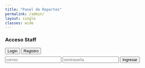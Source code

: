```yaml
---
title: "Panel de Reportes"
permalink: /admin/
layout: single
classes: wide
---
```


<div id="auth" style="margin-bottom:1rem">
  <h3>Acceso Staff</h3>
  <div>
    <button id="show-login" class="btn">Login</button>
    <button id="show-register" class="btn">Registro</button>
  </div>
  <div id="login-box" style="margin-top:.5rem">
    <input id="email" type="email" placeholder="correo">
    <input id="password" type="password" placeholder="contraseña">
    <button id="login" class="btn btn--primary">Ingresar</button>
  </div>
  <div id="register-box" style="display:none; margin-top:.5rem">
    <input id="r-username" placeholder="username (único)">
    <input id="r-email" type="email" placeholder="correo">
    <input id="r-password" type="password" placeholder="contraseña">
    <select id="r-role">
      <option value="mod">Mod</option>
      <option value="mod_plus">Mod+</option>
      <option value="admin">Admin</option>
      <option value="admin_plus">Admin+</option>
    </select>
    <button id="register" class="btn btn--primary">Crear cuenta</button>
  </div>
  <p id="auth-msg"></p>
</div>

<div id="panel" style="display:none">
  <div style="display:flex;gap:8px;align-items:center">
    <strong id="whoami"></strong>
    <button id="logout" class="btn">Salir</button>
  </div>

  <!-- Pestañas tipo inbox -->
  <div style="margin:1rem 0; display:flex; gap:.5rem;">
    <button class="tab btn btn--primary" data-tab="reports">Reportes</button>
    <button class="tab btn" data-tab="support">Soporte</button>
    <button class="tab btn" data-tab="users">Usuarios</button>
  </div>

  <!-- Controles comunes -->
  <div id="toolbar" style="display:flex; gap:.5rem; align-items:center; margin-bottom:.5rem">
    <select id="statusFilter">
      <option value="">Todos</option>
      <option value="sin_leer">Sin leer</option>
      <option value="en_progreso">En progreso</option>
      <option value="cerrado">Cerrado</option>
    </select>
    <button id="reload">Recargar</button>
    <select id="fromAlias">
      <option value="soporte">Enviar como soporte@</option>
      <option value="administracion">Enviar como administracion@</option>
    </select>
  </div>

  <div id="list"></div>
  <pre id="dbg" style="white-space:pre-wrap;font-size:.9rem;opacity:.7"></pre>
</div>

<script src="https://cdn.jsdelivr.net/npm/@supabase/supabase-js@2"></script>
<script>
  const sb = supabase.createClient("TU_SUPABASE_URL","TU_SUPABASE_ANON_KEY");
  const authMsg = document.getElementById('auth-msg');
  const panel = document.getElementById('panel');
  const list  = document.getElementById('list');
  const dbg   = document.getElementById('dbg');
  const who   = document.getElementById('whoami');
  const statusFilter = document.getElementById('statusFilter');
  const fromAlias = document.getElementById('fromAlias');
  let currentUser=null, currentTab='reports', myProfile=null;

  // toggles
  document.getElementById('show-login').onclick = ()=>{document.getElementById('login-box').style.display='block';document.getElementById('register-box').style.display='none';}
  document.getElementById('show-register').onclick = ()=>{document.getElementById('login-box').style.display='none';document.getElementById('register-box').style.display='block';}

  // registro (crea auth user + fila en staff_profiles con approved=false)
  document.getElementById('register').onclick = async ()=>{
    authMsg.textContent="Creando cuenta...";
    const email = document.getElementById('r-email').value.trim();
    const password = document.getElementById('r-password').value.trim();
    const username = document.getElementById('r-username').value.trim();
    const role = document.getElementById('r-role').value;
    try{
      const { data, error } = await sb.auth.signUp({ email, password });
      if (error) throw error;
      // crea perfil
      const { error: e2 } = await sb.from('staff_profiles').insert({
        user_id: data.user.id, username, role, approved: false
      });
      if (e2) throw e2;
      authMsg.textContent="✅ Cuenta creada. Espera aprobación de un Admin.";
    }catch(err){ authMsg.textContent="❌ "+(err.message||err); }
  };

  // login
  document.getElementById('login').onclick = async ()=>{
    authMsg.textContent="Ingresando...";
    const email = document.getElementById('email').value.trim();
    const password = document.getElementById('password').value.trim();
    const { data, error } = await sb.auth.signInWithPassword({ email, password });
    if (error) { authMsg.textContent="❌ "+error.message; return; }
    currentUser = data.user;
    await afterLogin();
  };

  async function afterLogin(){
    // buscar perfil
    const { data: prof, error: e1 } = await sb.from('staff_profiles').select('*').eq('user_id', currentUser.id).single();
    if (e1){ authMsg.textContent="❌ "+e1.message; return; }
    myProfile = prof;
    if (!prof.approved){ authMsg.textContent="⚠️ Tu cuenta está pendiente de aprobación."; return; }
    document.getElementById('auth').style.display='none';
    panel.style.display='block';
    who.textContent = `${prof.username} (${prof.role})`;
    load();
  }

  document.getElementById('logout').onclick = async ()=>{ await sb.auth.signOut(); location.reload(); };

  // pestañas
  document.querySelectorAll('.tab').forEach(btn=>{
    btn.onclick=()=>{ document.querySelectorAll('.tab').forEach(b=>b.classList.remove('btn--primary')); btn.classList.add('btn--primary'); currentTab=btn.dataset.tab; load(); }
  });

  document.getElementById('reload').onclick=load;
  statusFilter.onchange=load;

  async function load(){
    list.textContent='Cargando...'; dbg.textContent='';
    try{
      if (currentTab==='users') { await loadUsers(); return; }
      const table = currentTab==='reports' ? 'reports' : 'support_tickets';
      let q = sb.from(table).select('*').order('created_at',{ascending:false});
      if (statusFilter.value) q = q.eq('status', statusFilter.value);
      const { data, error } = await q;
      if (error) throw error;
      list.innerHTML = data.map(render).join('');
      bindActions(table);
    }catch(err){ list.textContent='❌ '+(err.message||err); }
  }

  function render(r){
    return `
      <div class="card" data-id="${r.id}">
        <h4>${r.status.toUpperCase()} — <small>${new Date(r.created_at).toLocaleString()}</small></h4>
        ${r.reporter_nick ? `<p><b>Reporte de:</b> ${r.reporter_nick} → <b>Acusado:</b> ${r.accused_nick}</p>` : `<p><b>Ticket de:</b> ${r.nick}</p>`}
        <p><b>Email:</b> <span class="email">${r.player_email||r.email}</span></p>
        ${r.mode ? `<p><b>Modo:</b> ${r.mode} · <b>Tipo:</b> ${r.rtype}</p>` : `<p><b>Tipo:</b> ${r.ttype}</p>`}
        ${r.evidence_url ? `<p><b>Evidencia:</b> <a href="${r.evidence_url}" target="_blank">${r.evidence_url}</a></p>` : ``}
        <p>${(r.description||'').replaceAll('<','&lt;')}</p>
        ${r.updated_by_name ? `<p><small>Último cambio por: ${r.updated_by_name}</small></p>` : ``}
        <div class="actions">
          <select class="set-status">
            <option value="">Cambiar estado…</option>
            <option value="sin_leer">Sin leer</option>
            <option value="en_progreso">En progreso</option>
            <option value="cerrado">Cerrado</option>
          </select>
          <button class="reply">Responder (email)</button>
          <button class="delete">Eliminar</button>
        </div>
      </div>`;
  }

  function bindActions(table){
    document.querySelectorAll('.set-status').forEach(sel=>{
      sel.onchange = async (e)=>{
        const card = e.target.closest('.card'); const id=card.dataset.id; const status=e.target.value;
        if (!status) return;
        const patch = { status, updated_by: currentUser.id, updated_by_name: myProfile.username };
        const { error } = await sb.from(table).update(patch).eq('id', id);
        if (error) alert('❌ '+error.message); else load();
      };
    });
    document.querySelectorAll('.delete').forEach(btn=>{
      btn.onclick = async (e)=>{
        const card=e.target.closest('.card');
        if (!confirm('¿Eliminar?')) return;
        const { error } = await sb.from(table).delete().eq('id', card.dataset.id);
        if (error) alert('❌ '+error.message); else card.remove();
      }
    });
    document.querySelectorAll('.reply').forEach(btn=>{
      btn.onclick = async (e)=>{
        const card = e.target.closest('.card');
        const id = card.dataset.id;
        const email = card.querySelector('.email').textContent.trim();
        const subject = prompt('Asunto:', 'Kronos Zone — Respuesta a tu caso');
        if (!subject) return;
        const message = prompt('Mensaje:','¡Gracias por tu reporte! Hemos tomado acción.');
        if (!message) return;
        const nextStatus = confirm('¿Marcar como EN PROCESO? Aceptar=Sí · Cancelar=No') ? 'en_progreso' : undefined;

        const { error } = await sb.functions.invoke('send-reply', {
          body: {
            to: email,
            subject, message,
            report_id: id,
            table: (table),
            status: nextStatus,
            replied_by: myProfile.username,
            from_alias: document.getElementById('fromAlias').value
          }
        });
        if (error) alert('❌ '+error.message); else { alert('✅ Enviado'); load(); }
      };
    });
  }

  async function loadUsers(){
    // Solo admins pueden ver
    const { data: me } = await sb.from('staff_profiles').select('role').eq('user_id', currentUser.id).single();
    if (!['admin','admin_plus'].includes(me.role)){ list.textContent='Solo Admin'; return; }
    const { data, error } = await sb.from('staff_profiles').select('*').order('created_at',{ascending:false});
    if (error){ list.textContent='❌ '+error.message; return;}
    list.innerHTML = data.map(u=>{
      return `<div class="card">
        <p><b>${u.username}</b> — ${u.role} — ${u.approved ? 'Aprobado ✅' : 'Pendiente ⏳'}</p>
        <div class="actions">
          <button data-id="${u.user_id}" class="approve">Aprobar</button>
          <button data-id="${u.user_id}" class="deny">Rechazar</button>
          <select data-id="${u.user_id}" class="chg-role">
            <option ${u.role==='mod'?'selected':''} value="mod">Mod</option>
            <option ${u.role==='mod_plus'?'selected':''} value="mod_plus">Mod+</option>
            <option ${u.role==='admin'?'selected':''} value="admin">Admin</option>
            <option ${u.role==='admin_plus'?'selected':''} value="admin_plus">Admin+</option>
          </select>
        </div>
      </div>`;
    }).join('');
    // bind
    list.querySelectorAll('.approve').forEach(b=>b.onclick=async()=>{
      const id=b.dataset.id; const { error } = await sb.from('staff_profiles').update({approved:true}).eq('user_id',id);
      if (error) alert(error.message); else loadUsers();
    });
    list.querySelectorAll('.deny').forEach(b=>b.onclick=async()=>{
      const id=b.dataset.id; const { error } = await sb.from('staff_profiles').delete().eq('user_id',id);
      if (error) alert(error.message); else loadUsers();
    });
    list.querySelectorAll('.chg-role').forEach(s=>s.onchange=async(e)=>{
      const id=s.dataset.id; const role=e.target.value;
      const { error } = await sb.from('staff_profiles').update({role}).eq('user_id',id);
      if (error) alert(error.message); else loadUsers();
    });
  }
</script>
